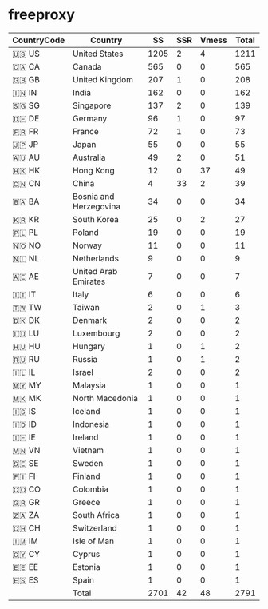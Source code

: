 # freeproxy

|CountryCode|Country|SS|SSR|Vmess|Total|
|  ----  | ----  |  ----  | ----  |  ----  | ----  |
|🇺🇸 US|United States|1205|2|4|1211|
|🇨🇦 CA|Canada|565|0|0|565|
|🇬🇧 GB|United Kingdom|207|1|0|208|
|🇮🇳 IN|India|162|0|0|162|
|🇸🇬 SG|Singapore|137|2|0|139|
|🇩🇪 DE|Germany|96|1|0|97|
|🇫🇷 FR|France|72|1|0|73|
|🇯🇵 JP|Japan|55|0|0|55|
|🇦🇺 AU|Australia|49|2|0|51|
|🇭🇰 HK|Hong Kong|12|0|37|49|
|🇨🇳 CN|China|4|33|2|39|
|🇧🇦 BA|Bosnia and Herzegovina|34|0|0|34|
|🇰🇷 KR|South Korea|25|0|2|27|
|🇵🇱 PL|Poland|19|0|0|19|
|🇳🇴 NO|Norway|11|0|0|11|
|🇳🇱 NL|Netherlands|9|0|0|9|
|🇦🇪 AE|United Arab Emirates|7|0|0|7|
|🇮🇹 IT|Italy|6|0|0|6|
|🇹🇼 TW|Taiwan|2|0|1|3|
|🇩🇰 DK|Denmark|2|0|0|2|
|🇱🇺 LU|Luxembourg|2|0|0|2|
|🇭🇺 HU|Hungary|1|0|1|2|
|🇷🇺 RU|Russia|1|0|1|2|
|🇮🇱 IL|Israel|2|0|0|2|
|🇲🇾 MY|Malaysia|1|0|0|1|
|🇲🇰 MK|North Macedonia|1|0|0|1|
|🇮🇸 IS|Iceland|1|0|0|1|
|🇮🇩 ID|Indonesia|1|0|0|1|
|🇮🇪 IE|Ireland|1|0|0|1|
|🇻🇳 VN|Vietnam|1|0|0|1|
|🇸🇪 SE|Sweden|1|0|0|1|
|🇫🇮 FI|Finland|1|0|0|1|
|🇨🇴 CO|Colombia|1|0|0|1|
|🇬🇷 GR|Greece|1|0|0|1|
|🇿🇦 ZA|South Africa|1|0|0|1|
|🇨🇭 CH|Switzerland|1|0|0|1|
|🇮🇲 IM|Isle of Man|1|0|0|1|
|🇨🇾 CY|Cyprus|1|0|0|1|
|🇪🇪 EE|Estonia|1|0|0|1|
|🇪🇸 ES|Spain|1|0|0|1|
||Total|2701|42|48|2791|
